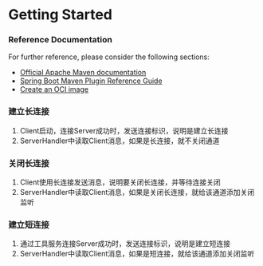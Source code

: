 # Getting Started

### Reference Documentation

For further reference, please consider the following sections:

* [Official Apache Maven documentation](https://maven.apache.org/guides/index.html)
* [Spring Boot Maven Plugin Reference Guide](https://docs.spring.io/spring-boot/docs/2.7.1/maven-plugin/reference/html/)
* [Create an OCI image](https://docs.spring.io/spring-boot/docs/2.7.1/maven-plugin/reference/html/#build-image)

### 建立长连接

1. Client启动，连接Server成功时，发送连接标识，说明是建立长连接
2. ServerHandler中读取Client消息，如果是长连接，就不关闭通道

### 关闭长连接

1. Client使用长连接发送消息，说明要关闭长连接，并等待连接关闭
2. ServerHandler中读取Client消息，如果是关闭长连接，就给该通道添加关闭监听

### 建立短连接

1. 通过工具服务连接Server成功时，发送连接标识，说明是建立短连接
2. ServerHandler中读取Client消息，如果是短连接，就给该通道添加关闭监听
